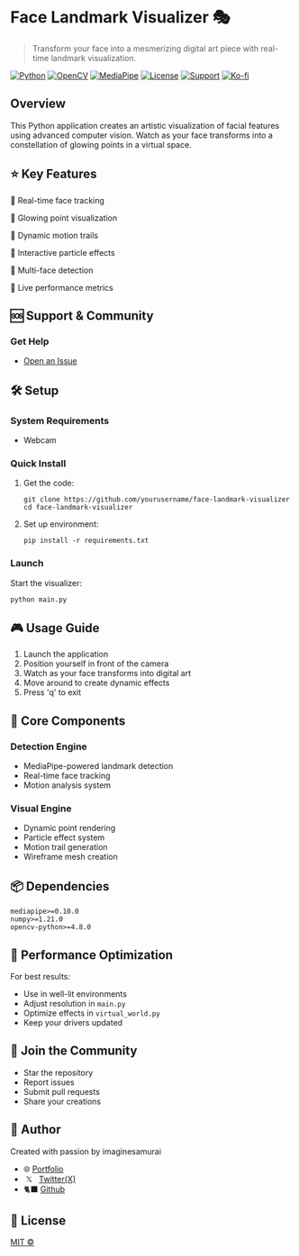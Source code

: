 # Face Landmark Visualizer 🎭

> Transform your face into a mesmerizing digital art piece with real-time landmark visualization.

[![Python](https://img.shields.io/badge/Python-3.8+-blue.svg)](https://www.python.org)
[![OpenCV](https://img.shields.io/badge/OpenCV-4.8.0-green.svg)](https://opencv.org)
[![MediaPipe](https://img.shields.io/badge/MediaPipe-0.10.0-red.svg)](https://mediapipe.dev)
[![License](https://img.shields.io/badge/License-MIT-yellow.svg)](LICENSE)
[![Support](https://img.shields.io/badge/Support-Active-brightgreen.svg)](https://github.com/imaginesamurai/face-landmark-visualizer/issues)
[![Ko-fi](https://img.shields.io/badge/Ko--fi-Support%20Development-ff69b4?logo=ko-fi)](https://ko-fi.com/imaginesamurai)

## Overview

This Python application creates an artistic visualization of facial features using advanced computer vision. Watch as your face transforms into a constellation of glowing points in a virtual space.

## ⭐ Key Features

🔹 Real-time face tracking

🔹 Glowing point visualization

🔹 Dynamic motion trails

🔹 Interactive particle effects

🔹 Multi-face detection

🔹 Live performance metrics

## 🆘 Support & Community

### Get Help
- [Open an Issue](https://github.com/yourusername/face-landmark-visualizer/issues)


## 🛠 Setup

### System Requirements
- Webcam

### Quick Install
1. Get the code:
   ```
   git clone https://github.com/yourusername/face-landmark-visualizer
   cd face-landmark-visualizer
   ```

2. Set up environment:
   ```
   pip install -r requirements.txt
   ```

### Launch
Start the visualizer:
```
python main.py
```

## 🎮 Usage Guide

1. Launch the application
2. Position yourself in front of the camera
3. Watch as your face transforms into digital art
4. Move around to create dynamic effects
5. Press 'q' to exit

## 🔧 Core Components

### Detection Engine
- MediaPipe-powered landmark detection
- Real-time face tracking
- Motion analysis system

### Visual Engine
- Dynamic point rendering
- Particle effect system
- Motion trail generation
- Wireframe mesh creation

## 📦 Dependencies

```
mediapipe>=0.10.0
numpy>=1.21.0
opencv-python>=4.8.0
```

## 🚀 Performance Optimization

For best results:
- Use in well-lit environments
- Adjust resolution in ```main.py```
- Optimize effects in ```virtual_world.py```
- Keep your drivers updated

## 🤝 Join the Community

- Star the repository
- Report issues
- Submit pull requests
- Share your creations

## 👤 Author

Created with passion by imaginesamurai
- 🌐 [Portfolio](https://hybridipa-blog.web.app/)
-  ‎ 𝕏 ‎ ‎ ‎‎‎[Twitter(X)](x.com/hybridipa)
- 🐈‍⬛ [Github](https://github.com/imaginesamurai)

## 📄 License

[MIT ©](LICENSE)
